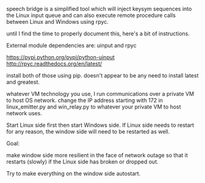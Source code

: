 speech bridge is a simplified tool which will inject
keysym sequences into the Linux input queue and can also execute
remote procedure calls between Linux and Windows using rpyc.

until I find the time to properly document this, here's a bit of instructions.

External module dependencies are: uinput and rpyc

https://pypi.python.org/pypi/python-uinput
http://rpyc.readthedocs.org/en/latest/

install both of those using pip.  doesn't appear to be any need to
install latest and greatest.

whatever VM technology you use, I run communications over a private VM
to host OS network.  change the IP address starting with 172 in
linux_emitter.py and win_relay.py to whatever your private VM to host
network uses.

Start Linux side first then start Windows side.  If Linux side needs
to restart for any reason, the window side will need to be restarted
as well.


Goal: 

make window side more resilient in the face of network outage
so that it restarts (slowly) if the Linux side has broken or dropped
out.  

Try to make everything on the window side autostart.

